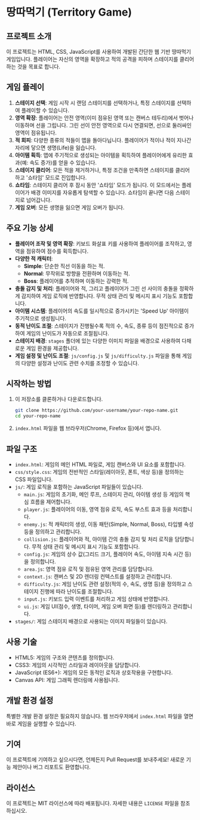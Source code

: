# 땅따먹기 (Territory Game)

## 프로젝트 소개
이 프로젝트는 HTML, CSS, JavaScript를 사용하여 개발된 간단한 웹 기반 땅따먹기 게임입니다. 플레이어는 자신의 영역을 확장하고 적의 공격을 피하며 스테이지를 클리어하는 것을 목표로 합니다.

## 게임 플레이
1.  **스테이지 선택**: 게임 시작 시 랜덤 스테이지를 선택하거나, 특정 스테이지를 선택하여 플레이할 수 있습니다.
2.  **영역 확장**: 플레이어는 안전 영역(이미 점유된 영역 또는 캔버스 테두리)에서 벗어나 이동하며 선을 그립니다. 그린 선이 안전 영역으로 다시 연결되면, 선으로 둘러싸인 영역이 점유됩니다.
3.  **적 회피**: 다양한 종류의 적들이 맵을 돌아다닙니다. 플레이어가 적이나 적이 지나간 자리에 닿으면 생명(Life)을 잃습니다.
4.  **아이템 획득**: 맵에 주기적으로 생성되는 아이템을 획득하여 플레이어에게 유리한 효과(예: 속도 증가)를 얻을 수 있습니다.
5.  **스테이지 클리어**: 모든 적을 제거하거나, 특정 조건을 만족하면 스테이지를 클리어하고 '쇼타임' 모드로 진입합니다.
6.  **쇼타임**: 스테이지 클리어 후 잠시 동안 '쇼타임' 모드가 됩니다. 이 모드에서는 플레이어가 배경 이미지를 자유롭게 탐색할 수 있습니다. 쇼타임이 끝나면 다음 스테이지로 넘어갑니다.
7.  **게임 오버**: 모든 생명을 잃으면 게임 오버가 됩니다.

## 주요 기능 상세
-   **플레이어 조작 및 영역 확장**: 키보드 화살표 키를 사용하여 플레이어를 조작하고, 영역을 점유하여 점수를 획득합니다.
-   **다양한 적 캐릭터**:
    -   **Simple**: 단순한 직선 이동을 하는 적.
    -   **Normal**: 무작위로 방향을 전환하며 이동하는 적.
    -   **Boss**: 플레이어를 추적하며 이동하는 강력한 적.
-   **충돌 감지 및 처리**: 플레이어와 적, 그리고 플레이어가 그린 선 사이의 충돌을 정확하게 감지하여 게임 로직에 반영합니다. 무적 상태 관리 및 메시지 표시 기능도 포함합니다.
-   **아이템 시스템**: 플레이어의 속도를 일시적으로 증가시키는 'Speed Up' 아이템이 주기적으로 생성됩니다.
-   **동적 난이도 조절**: 스테이지가 진행될수록 적의 수, 속도, 종류 등이 점진적으로 증가하여 게임의 난이도가 자동으로 조절됩니다.
-   **스테이지 배경**: `stages` 폴더에 있는 다양한 이미지 파일을 배경으로 사용하여 다채로운 게임 환경을 제공합니다.
-   **게임 설정 및 난이도 조절**: `js/config.js` 및 `js/difficulty.js` 파일을 통해 게임의 다양한 설정과 난이도 관련 수치를 조정할 수 있습니다.

## 시작하는 방법
1.  이 저장소를 클론하거나 다운로드합니다.
    ```bash
    git clone https://github.com/your-username/your-repo-name.git
    cd your-repo-name
    ```
2.  `index.html` 파일을 웹 브라우저(Chrome, Firefox 등)에서 엽니다.

## 파일 구조
-   `index.html`: 게임의 메인 HTML 파일로, 게임 캔버스와 UI 요소를 포함합니다.
-   `css/style.css`: 게임의 전반적인 스타일(레이아웃, 폰트, 색상 등)을 정의하는 CSS 파일입니다.
-   `js/`: 게임 로직을 포함하는 JavaScript 파일들이 있습니다.
    -   `main.js`: 게임의 초기화, 메인 루프, 스테이지 관리, 아이템 생성 등 게임의 핵심 흐름을 제어합니다.
    -   `player.js`: 플레이어의 이동, 영역 점유 로직, 속도 부스트 효과 등을 처리합니다.
    -   `enemy.js`: 적 캐릭터의 생성, 이동 패턴(Simple, Normal, Boss), 타입별 속성 등을 정의하고 관리합니다.
    -   `collision.js`: 플레이어와 적, 아이템 간의 충돌 감지 및 처리 로직을 담당합니다. 무적 상태 관리 및 메시지 표시 기능도 포함합니다.
    -   `config.js`: 게임의 상수 값(그리드 크기, 플레이어 속도, 아이템 지속 시간 등)을 정의합니다.
    -   `area.js`: 영역 점유 로직 및 점유된 영역 관리를 담당합니다.
    -   `context.js`: 캔버스 및 2D 렌더링 컨텍스트를 설정하고 관리합니다.
    -   `difficulty.js`: 게임 난이도 관련 설정(적의 수, 속도, 생명 등)을 정의하고 스테이지 진행에 따라 난이도를 조절합니다.
    -   `input.js`: 키보드 입력 이벤트를 처리하고 게임 상태에 반영합니다.
    -   `ui.js`: 게임 UI(점수, 생명, 타이머, 게임 오버 화면 등)를 렌더링하고 관리합니다.
-   `stages/`: 게임 스테이지 배경으로 사용되는 이미지 파일들이 있습니다.

## 사용 기술
-   HTML5: 게임의 구조와 콘텐츠를 정의합니다.
-   CSS3: 게임의 시각적인 스타일과 레이아웃을 담당합니다.
-   JavaScript (ES6+): 게임의 모든 동적인 로직과 상호작용을 구현합니다.
-   Canvas API: 게임 그래픽 렌더링에 사용됩니다.

## 개발 환경 설정
특별한 개발 환경 설정은 필요하지 않습니다. 웹 브라우저에서 `index.html` 파일을 열면 바로 게임을 실행할 수 있습니다.

## 기여
이 프로젝트에 기여하고 싶으시다면, 언제든지 Pull Request를 보내주세요! 새로운 기능 제안이나 버그 리포트도 환영합니다.

## 라이선스
이 프로젝트는 MIT 라이선스에 따라 배포됩니다. 자세한 내용은 `LICENSE` 파일을 참조하십시오.